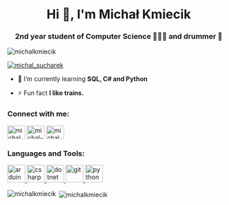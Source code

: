 <h1 align="center">Hi 👋, I'm Michał Kmiecik</h1>
<h3 align="center">2nd year student of Computer Science 👨🏻‍🎓 and drummer 🥁</h3>

<p align="left"> <img src="https://komarev.com/ghpvc/?username=michalkmiecik&label=Profile%20views&color=0e75b6&style=flat" alt="michalkmiecik" /> </p>

<p align="left"> <a href="https://twitter.com/michal_sucharek" target="blank"><img src="https://img.shields.io/twitter/follow/michal_sucharek?logo=twitter&style=for-the-badge" alt="michal_sucharek" /></a> </p>

- 🌱 I’m currently learning **SQL, C# and Python**

- ⚡ Fun fact **I like trains.**

<h3 align="left">Connect with me:</h3>
<p align="left">
<a href="https://twitter.com/michal_sucharek" target="blank"><img align="center" src="https://cdn.jsdelivr.net/npm/simple-icons@3.0.1/icons/twitter.svg" alt="michal_sucharek" height="30" width="40" /></a>
<a href="https://linkedin.com/in/michal-kmiecik" target="blank"><img align="center" src="https://cdn.jsdelivr.net/npm/simple-icons@3.0.1/icons/linkedin.svg" alt="michal-kmiecik" height="30" width="40" /></a>
<a href="https://instagram.com/michal_dryman" target="blank"><img align="center" src="https://cdn.jsdelivr.net/npm/simple-icons@3.0.1/icons/instagram.svg" alt="michal_dryman" height="30" width="40" /></a>
</p>

<h3 align="left">Languages and Tools:</h3>
<p align="left"> <a href="https://www.arduino.cc/" target="_blank"> <img src="https://cdn.worldvectorlogo.com/logos/arduino-1.svg" alt="arduino" width="40" height="40"/> </a> <a href="https://www.w3schools.com/cs/" target="_blank"> <img src="https://devicons.github.io/devicon/devicon.git/icons/csharp/csharp-original.svg" alt="csharp" width="40" height="40"/> </a> <a href="https://dotnet.microsoft.com/" target="_blank"> <img src="https://devicons.github.io/devicon/devicon.git/icons/dot-net/dot-net-original-wordmark.svg" alt="dotnet" width="40" height="40"/> </a> <a href="https://git-scm.com/" target="_blank"> <img src="https://www.vectorlogo.zone/logos/git-scm/git-scm-icon.svg" alt="git" width="40" height="40"/> </a> <a href="https://www.python.org" target="_blank"> <img src="https://devicons.github.io/devicon/devicon.git/icons/python/python-original.svg" alt="python" width="40" height="40"/> </a> </p>

<p><img align="left" src="https://github-readme-stats.vercel.app/api/top-langs?username=michalkmiecik&show_icons=true&locale=en&layout=compact" alt="michalkmiecik" /></p>

<p>&nbsp;<img align="center" src="https://github-readme-stats.vercel.app/api?username=michalkmiecik&show_icons=true&locale=en" alt="michalkmiecik" /></p>
